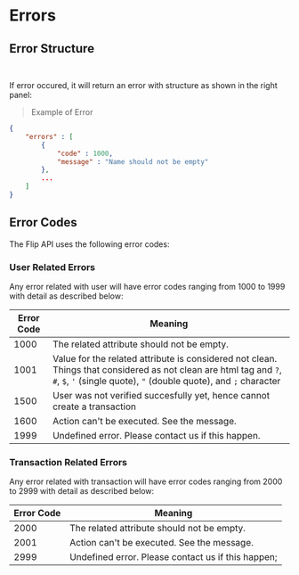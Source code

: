 # Errors

## Error Structure

```php
```

```shell
```

If error occured, it will return an error with structure as shown in the right panel:

> Example of Error

```json
{
	"errors" : [
		{
			"code" : 1000,
			"message" : "Name should not be empty"
		},
		...
	]
}
```

## Error Codes

The Flip API uses the following error codes:

### User Related Errors

Any error related with user will have error codes ranging from 1000 to 1999 with detail as described below:

Error Code | Meaning
-----------|--------
1000 | The related attribute should not be empty.
1001 | Value for the related attribute is considered not clean. Things that considered as not clean are html tag and `?`, `#`, `$`, `'` (single quote), `"` (double quote), and `;` character
1500 | User was not verified succesfully yet, hence cannot create a transaction
1600 | Action can't be executed. See the message.
1999 | Undefined error. Please contact us if this happen.


### Transaction Related Errors
Any error related with transaction will have error codes ranging from 2000 to 2999 with detail as described below:

Error Code | Meaning
-----------|--------
2000 | The related attribute should not be empty.
2001 | Action can't be executed. See the message.
2999 | Undefined error. Please contact us if this happen;